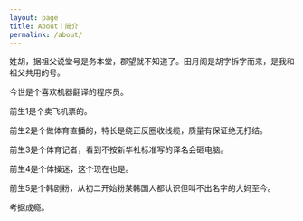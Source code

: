 ```yaml
---
layout: page
title: About｜简介
permalink: /about/
---
```


姓胡，据祖父说堂号是务本堂，郡望就不知道了。田月阁是胡字拆字而来，是我和祖父共用的号。

今世是个喜欢机器翻译的程序员。

前生1是个卖飞机票的。

前生2是个做体育直播的，特长是绕正反圈收线缆，质量有保证绝无打结。

前生3是个体育记者，看到不按新华社标准写的译名会砸电脑。

前生4是个体操迷，这个现在也是。

前生5是个韩剧粉，从初二开始粉某韩国人都认识但叫不出名字的大妈至今。

考据成瘾。
